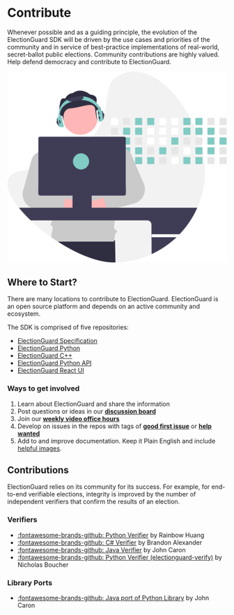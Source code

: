 
# Contribute

Whenever possible and as a guiding principle, the evolution of the ElectionGuard SDK will be driven by the use cases and priorities of the community and in service of best-practice implementations of real-world, secret-ballot public elections. Community contributions are highly valued. Help defend democracy and contribute to ElectionGuard. 

![Contribute](../images/undraw/contribute.svg)

## Where to Start?
There are many locations to contribute to ElectionGuard. ElectionGuard is an open source platform and depends on an active community and ecosystem.

The SDK is comprised of five repositories:

- [ElectionGuard Specification][election-guard-specification]
- [ElectionGuard Python][election-guard-python-source]
- [ElectionGuard C++][election-guard-cpp-source-code]
- [ElectionGuard Python API][election-guard-web-api-source]
- [ElectionGuard React UI][election-guard-ui-source]

### Ways to get involved

1. Learn about ElectionGuard and share the information
2. Post questions or ideas in our [**discussion board**][election-guard-discussions]
3. Join our [**weekly video office hours**][election-guard-weekly-office-hours]
4. Develop on issues in the repos with tags of **[good first issue][github-good-first-issue]** or **[help wanted][github-help-wanted]**
5. Add to and improve documentation. Keep it Plain English and include [helpful images][undraw-illustrations].

## Contributions

ElectionGuard relies on its community for its success. For example, for end-to-end verifiable elections, integrity is improved by the number of independent verifiers that confirm the results of an election.

### Verifiers

- [:fontawesome-brands-github: Python Verifier][python-verifier] by Rainbow Huang
- [:fontawesome-brands-github: C# Verifier][dot-net-verifier] by Brandon Alexander
- [:fontawesome-brands-github: Java Verifier][java-verifier] by John Caron
- [:fontawesome-brands-github: Python Verifier (electionguard-verify)][python-electionguard-verify] by Nicholas Boucher

### Library Ports

- [:fontawesome-brands-github: Java port of Python Library][java-verifier] by John Caron

<!-- Links -->
[election-guard-specification]: https://github.com/microsoft/electionguard "Election Guard Github"
[election-guard-python-source]: https://github.com/microsoft/electionguard-python "Election Guard Python source code"
[election-guard-cpp-source-code]: https://github.com/microsoft/electionguard-cpp/ "Election Guard C++ source code"
[election-guard-web-api-source]: https://github.com/microsoft/electionguard-api-python "Election Guard Web API source code"
[election-guard-ui-source]: https://github.com/microsoft/electionguard-ui "Election Guard UI source code"
[election-guard-discussions]: https://github.com/microsoft/electionguard/discussions "Election Guard Discussions page"
[election-guard-weekly-office-hours]: https://github.com/microsoft/electionguard/discussions/78 "Election Guard weekly office hours"
[undraw-illustrations]: https://undraw.co/illustrations "Undraw.co Illustration"
[python-verifier]: https://github.com/rainbowhuanguw/ElectionGuard-verifier-python "Python Verifier by Rainbow Huang"
[dot-net-verifier]: https://github.com/brandon-irl/electionguard-dotnet "C# Verifier by Brandon Alexander"
[java-verifier]: https://github.com/JohnLCaron/electionguard-java "Java Verifier by John Caron"
[python-electionguard-verify]: https://github.com/nickboucher/electionguard-verify "Python Verifier by Nick Boucher"
[github-good-first-issue]: https://github.com/microsoft/electionguard/issues?q=is%3Aissue+is%3Aopen+label%3A%22good+first+issue%22 "Good first labeled issues on GitHub"
[github-help-wanted]: https://github.com/microsoft/electionguard/issues?q=is%3Aissue+is%3Aopen+label%3A%22help+wanted%22 "Help wanted labeld issues on GitHub"
